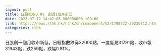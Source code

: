 ```yaml
---
layout: post
title: 日股低收0.8%　創近1個月新低
date: 2023-07-12 14:42:05.000000000 +08:00
link: https://news.rthk.hk/rthk/ch/component/k2/1708522-20230712.htm
categories: rthk
---
```


日股創一個月收市新低，日經指數跌穿32000點，一度低見31791點，收市報31943點，跌259點，跌幅0.81%。
